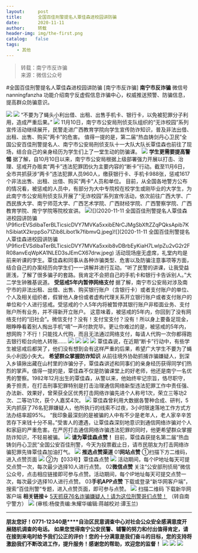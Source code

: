 ```yaml
---
layout:     post
title:      全国百佳刑警提名人覃佳森进校园讲防骗
date:       2020-11-11
author:     转载
header-img: img/the-first.png
catalog:   false
tags:
    - 其他
---
```


<blockquote><p>转载：南宁市反诈骗<br>
来源：微信公众号</p></blockquote>

#全国百佳刑警提名人覃佳森进校园讲防骗
[南宁市反诈骗]
**南宁市反诈骗**
微信号nanningfanzha
功能介绍南宁反虚假信息诈骗中心，权威推送预警、防骗信息，提高群众防骗意识。

![]({{site.baseurl}}/postimg/P9ficrEVSdibbSahGAohhYfky53ffm6ZicV85b7MehiabwzaImg4owaDavFA7gMkpkdtKYCnVMpz4KVYyYvE9IFKFQ.gif)
![]({{site.baseurl}}/postimg/Ljib4So7yuWiaHufTbjkTjxeAYRmK7T3IGl3E2QSZibzjtKYH1PqW07JNLbf02C7mayxxVOLhumVeDhQDtkVGVeoQ.gif)
“不要为了蝇头小利出借、出租、出售手机卡、银行卡，以免被犯罪分子利用，造成严重后果。”
![]({{site.baseurl}}/postimg/P9ficrEVSdibaTerBLTicsicDVY7MVKa5xxibqkvwYggBTha0BoYjyMd8ZhqumlzFL450FOVRxPYibc8sgR71G7mYZOA.jpeg)
11月10日，南宁市公安局刑侦支队组织的“无诈校园”系列宣传活动继续展开，民警走进广西教育学院向学生宣传防诈知识，普及非法出借、出租、出售、购买“两卡”的危害。
值得一提的是，第二届“热血铸剑丹心卫民”全国公安百佳刑警提名人、南宁市公安局刑侦支队十一大队大队长覃佳森也前往了现场，结合自己的亲身经历为学生们上了一堂生动的防骗课。
![]({{site.baseurl}}/postimg/Ljib4So7yuWgo9icJ0yiaB8Z6ZTqA8dwoCJsTzx8BTmTWhwksbXsGxXkQASebaLvj3QcQibQ5K1lun59uIrTg5beiaQ.png)
**学生更需要提高警惕**
据了解，自10月10日以来，南宁市公安局根据上级部署强力开展以打击、治理、惩戒开办贩卖“两卡”违法犯罪团伙为主要内容的“断卡”行动。截至11月6日，全市共抓获涉“两卡”违法犯罪人员960人，缴获银行卡、手机卡988张，惩戒1617个非法出售、出租、出借、购买“两卡”人员和单位。
目前，从全国各地警方公布的情况看，被惩戒的人员中，有部分为大中专院校在校学生或刚毕业的大学生，为此南宁市公安局刑侦支队开展了“无诈校园”系列宣传活动，依次前往广西大学、广西民族大学、南宁师范大学、广西艺术学院、广西财经学院、广西警察学院、广西教育学院、南宁学院等院校宣讲。
![]({{site.baseurl}}/postimg/P9ficrEVSdibaTerBLTicsicDVY7MVKa5xxibmsWD1lHvbsicKQY3cHhUkUZX9kxDic5P8F6yV3wbdA5Vxot4YlYy5Q5g.jpeg)![](2020-11-11
全国百佳刑警提名人覃佳森进校园讲防骗\\P9ficrEVSdibaTerBLTicsicDVY7MVKa5xxibENrCJMgSbXftZZqPQksApib7KhSibiatX2krppSo71Zib8Libot1k7fibmvQ.jpeg)![](2020-11-11
全国百佳刑警提名人覃佳森进校园讲防骗\\P9ficrEVSdibaTerBLTicsicDVY7MVKa5xxib8vDBrbEyKiaH7LwlpZu2vG2r2FR08anvEqWpKA1NLED3sJEmCX67drw.jpeg)
活动现场座无虚席，礼堂内均是前来听课的学生。覃佳森和同事从各种诈骗类型、危害以及防骗注意事项等方面，结合自己的办案经历向学生们一一讲解并进行互动。“听了民警的讲课，让我受益匪浅，了解了很多骗子的套路。我肯定不会把自己的手机卡和银行卡告诉别人。”大二学生钟雅基说道。
**受惩戒5年内暂停网络支付**
据了解，南宁市公安局对涉及南宁市的非法出租、出借、出售、购买银行账户（含银行卡）或者支付账户的单位、个人及相关组织者，假冒他人身份或者虚构代理关系开立银行账户或者支付账户的单位和个人进行惩戒。受惩戒的个人5年内将被暂停其银行账户非柜面业务、支付账户所有业务，并不得新开立账户。
这意味着，被惩戒的5年内，你回到了没有网络支付的“旧社会”。微信支付？没有！支付宝支付？没有！所以身上要备足现金，眼睁睁看着别人掏出手机“嘀”一声付款完毕。更让你难过的是，被惩戒的5年内，想网购？不行！只能找人代购，而且无法通过网络支付，每请人代购一次你都得跑去银行柜台向他人转账……
![]({{site.baseurl}}/postimg/P9ficrEVSdibaTerBLTicsicDVY7MVKa5xxib80eYzzpSYmqZnreggljnTJrImLHFldniaiaib6lbZ6DhjNDMMoglq4dHg.jpeg)
![]({{site.baseurl}}/postimg/P9ficrEVSdibaTerBLTicsicDVY7MVKa5xxib4FiaUYceeeou8I3H5dICuBmbf7xJHOz78Wn4SBa7RAiciabJYFcePflwQ.jpeg)
![]({{site.baseurl}}/postimg/Ljib4So7yuWhrypMYO9PGlB0BqwJBKriby3JN5iastJBtdF0soVjXGxPUic0oBYzjFBziakcfgnLN8r5iaGQc469meJQ.png)
![]({{site.baseurl}}/postimg/P9ficrEVSdibaTerBLTicsicDVY7MVKa5xxibwsMvGSwh7xjcZSbYaJDicLGIS9qQoYcATDYxDdeOwD0OKgGvalzQIng.jpeg)
覃佳森说，在近期“断卡”行动中，有些学生被惩戒后都哭了，他们没有想到会有这样严重的后果，希望广大学生不要为了蝇头小利因小失大。
**希望群众掌握防诈知识**
从前往境外协助抓捕诈骗嫌疑人，到深入乡镇揪出藏在山村里的诈骗分子，覃佳森讲述和同事们的亲身经历获得同学们热烈的掌声。值得一提的是，覃佳森不仅是防骗课堂上的好老师，他还是南宁一名优秀的警察。1982年12月出生的覃佳森，从警以来，他始终牢记宗旨，恪尽职守，勇于担责，在打击刑事犯罪特别是打击治理通信网络新型违法犯罪工作中责任强、办法新、效果好，曾荣获全区优秀打击网络诈骗先进个人称号1次，荣立三等功2次、二等功1次，获个人嘉奖4次。
![]({{site.baseurl}}/postimg/P9ficrEVSdibbXJ5Y1fwmgXlnOpkwGP9osTL1ziakDJ0R7nuDVibJeqEAVWwt6yx7xK4PBzBB47fQB1BNFM9LducLA.jpeg)
覃佳森曾利用大数据各警种合成、研判，5天内抓获了76名犯罪嫌疑人，他所执行的线索不过夜，3小时限速落地工作方式方法办结率超95%。
“我印象最深刻的是被骗的人中有不少是老年人，老人家辛辛苦苦存下来钱十分不易。”受害人的遭遇，让覃佳森深刻地意识到通信网络诈骗对个人和家庭的严重危害。在严厉打击通信网络诈骗违法犯罪的同时，他更希望群众掌握防诈知识，不轻易被骗。
![]({{site.baseurl}}/postimg/P9ficrEVSdibbXJ5Y1fwmgXlnOpkwGP9os1VRJxtich89CrqxMwXWEvcUfeU4PCia0IDnKialIxSicbbtnuzQENvftgg.jpeg)
**请为覃佳森点赞！**
目前，覃佳森获提名第二届“热血铸剑丹心卫民”全国公安百佳刑警，今天为投票截止日，请市民朋友为打击网络诈骗犯罪先锋覃佳森加油打气。
![]({{site.baseurl}}/postimg/P9ficrEVSdibbFh4ibxbR9Nyb9OCWicyWhkDzqah2A4e2hBIx2tia8gZ9VvJ2TIOMwkW2TEee84HGOy4UEUibibMjYx3w.png)
**推选点赞渠道**
01**网站点赞**
①扫描下方二维码，进入点赞页面
![]({{site.baseurl}}/postimg/P9ficrEVSdibbFh4ibxbR9Nyb9OCWicyWhkDDjXu6jkgLMMI6ZLHKymPibBibLePdppJwBkjPB9icDs8zuYbyevhLS75A.png)
②为【033号】覃佳森点赞
![]({{site.baseurl}}/postimg/P9ficrEVSdibbFh4ibxbR9Nyb9OCWicyWhkDJhoNmhBAMQVuMO6uxlAHrdV4FMtppVLd5DQhvykGgANSM6uDTIiaDLg.png)
活动期间，每个IP地址每天可提交点赞一次，每次最少选择10人进行点赞。
02**微信点赞**
关注“公安部刑侦局”微信公众号，点击相应链接即可参与点赞。活动期间，每个IP地址每天可提交点赞一次，每次最少选择10人进行点赞。
03**手机APP点赞**
下载或登录“新华网客户端”，搜索“百佳刑警”专题，进入点赞页面，即可参与点赞。
![]({{site.baseurl}}/postimg/P9ficrEVSdibbFh4ibxbR9Nyb9OCWicyWhkDBWYQOMaX95qqbTj4Ow5njIKLIH3R84I4pov37l7JrcbuRQHgZibgPnQ.png)
扫描二维码
下载新华网客户端
**相关链接↓**
[
5天抓获76名诈骗嫌疑人！请为这位刑警哥们点赞！](http://mp.weixin.qq.com/s?__biz=MjM5NTMzMDM5Mg==&mid=2650258272&idx=1&sn=00c8f54ca8fcefc84035522584f772b4&chksm=bef93b57898eb2413438a657688d460e94fd93b36aedbd400ab68f09134cec655fc210c47985&scene=21#wechat_redirect)
（转自南宁警方）
![]({{site.baseurl}}/postimg/m6vdLvvo6W6aCCOVM3fc1JRVjG0nwA9leMqJRjJp77nDaFqjYo2GLq5iauUdrachH8zrlxkdKrrr5mhMTX7fXwQ.jpeg)
(审核:杨俊责编:朱耀华编辑:蒋越校对:谭玉兰)
***
**朋友您好！0771-12340是****自治区民意调查中心对社会公众安全感满意度开展随机调查的电话。**
**如果您觉得南宁公安民警、辅警的努力和付出值得肯定，请在接到来电时给予我们公正的评价！您的十分满意是我们奋斗的目标，您的支持将激励我们不断改进工作，提升服务！感谢您的帮助，欢迎您的监督！**
![]({{site.baseurl}}/postimg/m6vdLvvo6W4tBmkSw7BynPAZ4dpgGzH6gPSKpMSPibm3ZZdwYARicAqYI6iaLTicawgZUezTc6lgHXWGaSqHwiav3qA.jpeg)
![]({{site.baseurl}}/postimg/m6vdLvvo6W4tBmkSw7BynPAZ4dpgGzH6dmhqpDKgZf4VOiaaxr6LcaFfRCPDEHukjOhPlt2iaH3NnVwoVk1xjWLw.jpeg)
![]({{site.baseurl}}/postimg/m6vdLvvo6W4tBmkSw7BynPAZ4dpgGzH62EZZ3JuBHMHzWr2pWjUukPSqx9WsRt3S4RWQicPNzhvt1LNVX5mbTSw.jpeg)

